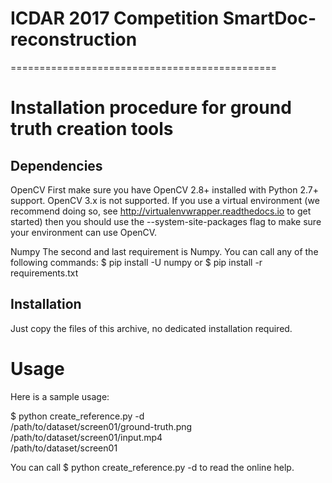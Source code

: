 ICDAR 2017 Competition SmartDoc-reconstruction
==============================================
==============================================

Installation procedure for ground truth creation tools
======================================================

Dependencies
------------

OpenCV
First make sure you have OpenCV 2.8+ installed with Python 2.7+ support.
OpenCV 3.x is not supported.
If you use a virtual environment (we recommend doing so, see 
http://virtualenvwrapper.readthedocs.io to get started) then you should use the
--system-site-packages flag to make sure your environment can use OpenCV.

Numpy
The second and last requirement is Numpy.
You can call any of the following commands:
  $ pip install -U numpy
or
  $ pip install -r requirements.txt

Installation
------------
Just copy the files of this archive, no dedicated installation required.



Usage
=====

Here is a sample usage:

  $ python create_reference.py -d \
      /path/to/dataset/screen01/ground-truth.png \
      /path/to/dataset/screen01/input.mp4 \
      /path/to/dataset/screen01

You can call
  $ python create_reference.py -d
to read the online help.

